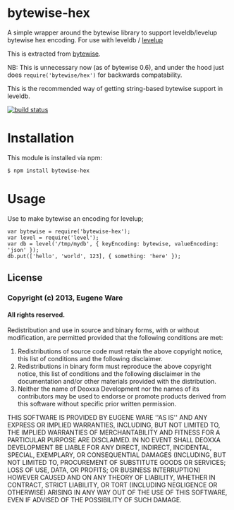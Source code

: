 # bytewise-hex

A simple wrapper around the bytewise library to support leveldb/levelup bytewise hex encoding.
For use with leveldb / [levelup](https://github.com/rvagg/node-levelup)

This is extracted from [bytewise](https://github.com/deanlandolt/bytewise/blob/master/hex.js).

NB: This is unnecessary now (as of bytewise 0.6), and under the hood just does
`require('bytewise/hex')` for backwards compatability.

This is the recommended way of getting string-based bytewise support in leveldb.

[![build status](https://secure.travis-ci.org/eugeneware/bytewise-hex.png)](http://travis-ci.org/eugeneware/bytewise-hex)

# Installation

This module is installed via npm:

``` bash
$ npm install bytewise-hex
```

# Usage

Use to make bytewise an encoding for levelup;

```
var bytewise = require('bytewise-hex');
var level = require('level');
var db = level('/tmp/mydb', { keyEncoding: bytewise, valueEncoding: 'json' });
db.put(['hello', 'world', 123], { something: 'here' });
```

## License

### Copyright (c) 2013, Eugene Ware
#### All rights reserved.
  
Redistribution and use in source and binary forms, with or without
modification, are permitted provided that the following conditions are met:  
1. Redistributions of source code must retain the above copyright
   notice, this list of conditions and the following disclaimer.  
2. Redistributions in binary form must reproduce the above copyright
   notice, this list of conditions and the following disclaimer in the
   documentation and/or other materials provided with the distribution.  
3. Neither the name of Deoxxa Development nor the names of its contributors
   may be used to endorse or promote products derived from this software
   without specific prior written permission.  
  
THIS SOFTWARE IS PROVIDED BY EUGENE WARE ''AS IS'' AND ANY
EXPRESS OR IMPLIED WARRANTIES, INCLUDING, BUT NOT LIMITED TO, THE IMPLIED
WARRANTIES OF MERCHANTABILITY AND FITNESS FOR A PARTICULAR PURPOSE ARE
DISCLAIMED. IN NO EVENT SHALL DEOXXA DEVELOPMENT BE LIABLE FOR ANY
DIRECT, INDIRECT, INCIDENTAL, SPECIAL, EXEMPLARY, OR CONSEQUENTIAL DAMAGES
(INCLUDING, BUT NOT LIMITED TO, PROCUREMENT OF SUBSTITUTE GOODS OR SERVICES;
LOSS OF USE, DATA, OR PROFITS; OR BUSINESS INTERRUPTION) HOWEVER CAUSED AND
ON ANY THEORY OF LIABILITY, WHETHER IN CONTRACT, STRICT LIABILITY, OR TORT
(INCLUDING NEGLIGENCE OR OTHERWISE) ARISING IN ANY WAY OUT OF THE USE OF THIS
SOFTWARE, EVEN IF ADVISED OF THE POSSIBILITY OF SUCH DAMAGE.

